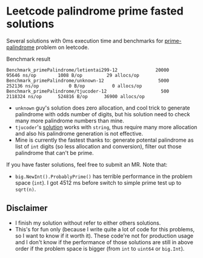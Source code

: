 # Leetcode palindrome prime fasted solutions

Several solutions with 0ms execution time and benchmarks for
[prime-palindrome](https://leetcode.com/problems/prime-palindrome/) problem on
leetcode.

Benchmark result

```
Benchmark_primePalindrome/letientai299-12         	   20000	     95646 ns/op	    1008 B/op	      29 allocs/op
Benchmark_primePalindrome/unknown-12              	    5000	    252136 ns/op	       0 B/op	       0 allocs/op
Benchmark_primePalindrome/tjucoder-12             	     500	   2118324 ns/op	  524816 B/op	   36900 allocs/op
```

- `unknown` guy's solution does zero allocation, and cool trick to generate
  palindrome with odds number of digits, but his solution need to check many
  more palindrome numbers than mine.
- `tjucoder`'s
  [solution](https://leetcode.com/problems/prime-palindrome/discuss/803639/Go-0ms-solution)
  works with `string`, thus require many more allocation and also his
  palindrome generation is not effective.
- Mine is currently the fastest thanks to: generate potental palindrome as list
  of `int` digits (so less allocation and conversion), filter out those
  palindrome that can't be prime.

If you have faster solutions, feel free to submit an MR. Note that:

- `big.NewInt().ProbablyPrime()` has terrible performance in the problem space
  (`int`). I got 4512 ms before switch to simple prime test up to `sqrt(n)`.

## Disclaimer

- I finish my solution without refer to either others solutions.
- This's for fun only (because I write quite a lot of code for this
  problems, so I want to know if it worth it). These code're not for production
  usage and I don't know if the performance of those solutions are still in above
  order if the problem space is bigger (from `int` to `uint64` or `big.Int`).
